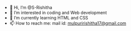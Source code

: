 - 👋 Hi, I’m @S-Rishitha
- 👀 I’m interested in coding and Web development
- 🌱 I’m currently learning HTML and CSS
- 📫 How to reach me: mail id: mulpuririshitha17@gmail.com

<!---
S-Rishitha/S-Rishitha is a ✨ special ✨ repository because its `README.md` (this file) appears on your GitHub profile.
You can click the Preview link to take a look at your changes.
--->
